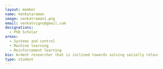 ```yaml
---
layout: member
name: Venkataraman
image: venkatraman1.png
email: venkatvignu@gmail.com
designations: 
  - PhD Scholar
areas:
  - Systems and control
  - Machine learning
  - Reinforcement learning
bio: Ardent researcher that is inclined towards solving socially relevant problems. 
type: student
---
```

